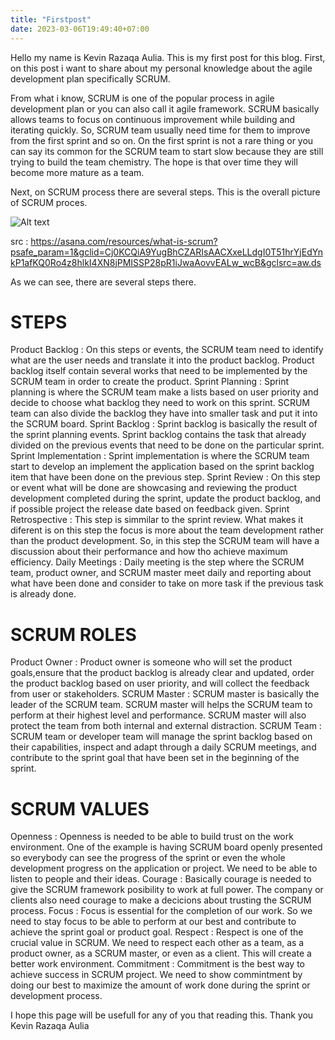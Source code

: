 ```yaml
---
title: "Firstpost"
date: 2023-03-06T19:49:40+07:00
---
```


Hello my name is Kevin Razaqa Aulia. This is my first post for this blog. First, on this post i want to share about my personal knowledge about the agile development plan specifically SCRUM.

From what i know, SCRUM is one of the popular process in agile development plan or you can also call it agile framework. SCRUM basically allows teams to focus on continuous improvement while building and iterating quickly. So, SCRUM team usually need time for them to improve from the first sprint and so on. On the first sprint is not a rare thing or you can say its common for the SCRUM team to start slow because they are still trying to build the team chemistry. The hope is that over time they will become more mature as a team.

Next, on SCRUM process there are several steps. This is the overall picture of SCRUM proces.

![Alt text](https://assets.asana.biz/transform/80fe2d49-910b-4d42-bbab-d3e1bb26702a/inline-agile-scrum-1-2x?io=transform:fill,width:1680&format=webp "Scrum Process")

src : https://asana.com/resources/what-is-scrum?psafe_param=1&gclid=Cj0KCQiA9YugBhCZARIsAACXxeLLdgI0T51hrYjEdYnkP1afKQ0Ro4z8hlkI4XN8jPMISSP28pR1iJwaAovvEALw_wcB&gclsrc=aw.ds

As we can see, there are several steps there.

# STEPS

Product Backlog : On this steps or events, the SCRUM team need to identify what are the user needs and translate it into the product backlog. Product backlog itself contain several works that need to be implemented by the SCRUM team in order to create the product.
Sprint Planning : Sprint planning is where the SCRUM team make a lists based on user priority and decide to choose what backlog they need to work on this sprint. SCRUM team can also divide the backlog they have into smaller task and put it into the SCRUM board.
Sprint Backlog : Sprint backlog is basically the result of the sprint planning events. Sprint backlog contains the task that already divided on the previous events that need to be done on the particular sprint.
Sprint Implementation : Sprint implementation is where the SCRUM team start to develop an implement the application based on the sprint backlog item that have been done on the previous step.
Sprint Review : On this step or event what will be done are showcasing and reviewing the product development completed during the sprint, update the product backlog, and if possible project the release date based on feedback given.
Sprint Retrospective : This step is simmilar to the sprint review. What makes it diferent is on this step the focus is more about the team development rather than the product development. So, in this step the SCRUM team will have a discussion about their performance and how tho achieve maximum efficiency.
Daily Meetings : Daily meeting is the step where the SCRUM team, product owner, and SCRUM master meet daily and reporting about what have been done and consider to take on more task if the previous task is already done.

# SCRUM ROLES
Product Owner : Product owner is someone who will set the product goals,ensure that the product backlog is already clear and updated, order the product backlog based on user priority, and will collect the feedback from user or stakeholders.
SCRUM Master : SCRUM master is basically the leader of the SCRUM team. SCRUM master will helps the SCRUM team to perform at their highest level and performance. SCRUM master will also protect the team from both internal and external distraction.
SCRUM Team : SCRUM team or developer team will manage the sprint backlog based on their capabilities, inspect and adapt through a daily SCRUM meetings, and contribute to the sprint goal that have been set in the beginning of the sprint.

# SCRUM VALUES
Openness : Openness is needed to be able to build trust on the work environment. One of the example is having SCRUM board openly presented so everybody can see the progress of the sprint or even the whole development progress on the application or project. We need to be able to listen to people and their ideas.
Courage : Basically courage is needed to give the SCRUM framework posibility to work at full power. The company or clients also need courage to make a decicions about trusting the SCRUM process.
Focus : Focus is essential for the completion of our work. So we need to stay focus to be able to perform at our best and contribute to achieve the sprint goal or product goal.
Respect : Respect is one of the crucial value in SCRUM. We need to respect each other as a team, as a product owner, as a SCRUM master, or even as a client. This will create a better work environment.
Commitment : Commitment is the best way to achieve success in SCRUM project. We need to show commintment by doing our best to maximize the amount of work done during the sprint or development process.

I hope this page will be usefull for any of you that reading this.
Thank you
Kevin Razaqa Aulia
